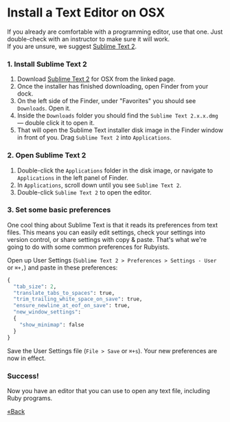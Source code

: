 # Install a Text Editor on OSX

If you already are comfortable with a programming editor, use that one. Just double-check with an instructor to make 
sure it will work.  
If you are unsure, we suggest [Sublime Text 2](http://www.sublimetext.com/2).


### 1. Install Sublime Text 2

1. Download [Sublime Text 2](http://www.sublimetext.com/2) for OSX from the linked page.  
1. Once the installer has finished downloading, open Finder from your dock.  
1. On the left side of the Finder, under "Favorites" you should see `Downloads`. Open it.  
1. Inside the `Downloads` folder you should find the `Sublime Text 2.x.x.dmg` — double click it to open it.  
1. That will open the Sublime Text installer disk image in the Finder window in front of you. Drag `Sublime Text 2` into 
`Applications`.


### 2. Open Sublime Text 2

1. Double-click the `Applications` folder in the disk image, or navigate to `Applications` in the left panel of 
Finder.  
1. In `Applications`, scroll down until you see `Sublime Text 2`.
1. Double-click `Sublime Text 2` to open the editor.


### 3. Set some basic preferences

One cool thing about Sublime Text is that it reads its preferences from text files. This means you can easily
edit settings, check your settings into version control, or share settings with copy & paste. That's what we're going to 
do with some common preferences for Rubyists.

Open up User Settings (`Sublime Text 2 > Preferences > Settings - User` or `⌘+,`) and paste in these preferences:

```python
{
  "tab_size": 2,
  "translate_tabs_to_spaces": true,
  "trim_trailing_white_space_on_save": true,
  "ensure_newline_at_eof_on_save": true,
  "new_window_settings":
  {
    "show_minimap": false
  }
}
```

Save the User Settings file (`File > Save` or `⌘+s`). Your new preferences are now in effect.


### Success!

Now you have an editor that you can use to open any text file, including Ruby programs.


[«Back](/ruby_from_scratch)
